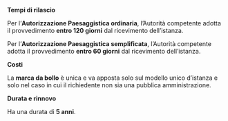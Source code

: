 **Tempi di rilascio**

Per l’**Autorizzazione Paesaggistica ordinaria**, l’Autorità competente adotta il provvedimento **entro 120 giorni** dal ricevimento dell’istanza.

Per l’**Autorizzazione Paesaggistica semplificata**, l’Autorità competente adotta il provvedimento **entro 60 giorni** dal ricevimento dell’istanza.

**Costi**

La **marca da bollo** è unica e va apposta solo sul modello unico d’istanza e solo nel caso in cui il richiedente non sia una pubblica amministrazione.

**Durata e rinnovo**

Ha una durata di **5 anni**.
